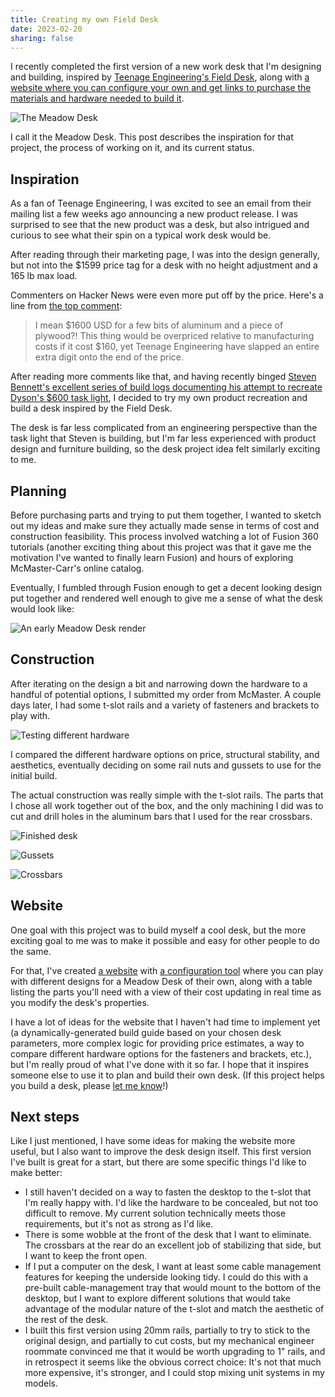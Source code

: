 ```yaml
---
title: Creating my own Field Desk
date: 2023-02-20
sharing: false
---
```


I recently completed the first version of a new work desk that I'm designing and building, inspired by [Teenage Engineering's Field Desk](https://teenage.engineering/products/field-desk), along with [a website where you can configure your own and get links to purchase the materials and hardware needed to build it](https://tweenage.engineering/meadow-desk/configure).

![The Meadow Desk](meadow-desk.jpeg)

I call it the Meadow Desk.
This post describes the inspiration for that project, the process of working on it, and its current status.

## Inspiration

As a fan of Teenage Engineering, I was excited to see an email from their mailing list a few weeks ago announcing a new product release.
I was surprised to see that the new product was a desk, but also intrigued and curious to see what their spin on a typical work desk would be.

After reading through their marketing page, I was into the design generally, but not into the $1599 price tag for a desk with no height adjustment and a 165 lb max load.

Commenters on Hacker News were even more put off by the price. Here's a line from [the top comment](https://news.ycombinator.com/item?id=34713115):

> I mean $1600 USD for a few bits of aluminum and a piece of plywood?! This thing would be overpriced relative to manufacturing costs if it cost $160, yet Teenage Engineering have slapped an entire extra digit onto the end of the price.

After reading more comments like that, and having recently binged [Steven Bennett's excellent series of build logs documenting his attempt to recreate Dyson's $600 task light](https://youtube.com/playlist?list=PL0szyq6FLzZi2BB8-iA09LrTv0rd4K04u&si=EnSIkaIECMiOmarE), I decided to try my own product recreation and build a desk inspired by the Field Desk.

The desk is far less complicated from an engineering perspective than the task light that Steven is building, but I'm far less experienced with product design and furniture building, so the desk project idea felt similarly exciting to me.

## Planning

Before purchasing parts and trying to put them together, I wanted to sketch out my ideas and make sure they actually made sense in terms of cost and construction feasibility.
This process involved watching a lot of Fusion 360 tutorials (another exciting thing about this project was that it gave me the motivation I've wanted to finally learn Fusion) and hours of exploring McMaster-Carr's online catalog.

Eventually, I fumbled through Fusion enough to get a decent looking design put together and rendered well enough to give me a sense of what the desk would look like:

![An early Meadow Desk render](meadow-desk-render.png)

## Construction

After iterating on the design a bit and narrowing down the hardware to a handful of potential options, I submitted my order from McMaster.
A couple days later, I had some t-slot rails and a variety of fasteners and brackets to play with.

![Testing different hardware](testing-parts.jpeg)

I compared the different hardware options on price, structural stability, and aesthetics, eventually deciding on some rail nuts and gussets to use for the initial build.

The actual construction was really simple with the t-slot rails.
The parts that I chose all work together out of the box, and the only machining I did was to cut and drill holes in the aluminum bars that I used for the rear crossbars.

![Finished desk](finished-desk.jpeg)

![Gussets](rear-gusset.jpeg)

![Crossbars](crossbars.jpeg)

## Website

One goal with this project was to build myself a cool desk, but the more exciting goal to me was to make it possible and easy for other people to do the same.

For that, I've created [a website](https://tweenage.engineering) with [a configuration tool](https://tweenage.engineering/meadow-desk/configure) where you can play with different designs for a Meadow Desk of their own, along with a table listing the parts you'll need with a view of their cost updating in real time as you modify the desk's properties.

I have a lot of ideas for the website that I haven't had time to implement yet (a dynamically-generated build guide based on your chosen desk parameters, more complex logic for providing price estimates, a way to compare different hardware options for the fasteners and brackets, etc.), but I'm really proud of what I've done with it so far.
I hope that it inspires someone else to use it to plan and build their own desk.
(If this project helps you build a desk, please [let me know](mailto:james@jamesbvaughan.com)!)

## Next steps

Like I just mentioned, I have some ideas for making the website more useful, but I also want to improve the desk design itself.
This first version I've built is great for a start, but there are some specific things I'd like to make better:

- I still haven't decided on a way to fasten the desktop to the t-slot that I'm really happy with. I'd like the hardware to be concealed, but not too difficult to remove. My current solution technically meets those requirements, but it's not as strong as I'd like.
- There is some wobble at the front of the desk that I want to eliminate. The crossbars at the rear do an excellent job of stabilizing that side, but I want to keep the front open.
- If I put a computer on the desk, I want at least some cable management features for keeping the underside looking tidy. I could do this with a pre-built cable-management tray that would mount to the bottom of the desktop, but I want to explore different solutions that would take advantage of the modular nature of the t-slot and match the aesthetic of the rest of the desk.
- I built this first version using 20mm rails, partially to try to stick to the original design, and partially to cut costs, but my mechanical engineer roommate convinced me that it would be worth upgrading to 1" rails, and in retrospect it seems like the obvious correct choice: It's not that much more expensive, it's stronger, and I could stop mixing unit systems in my models.

